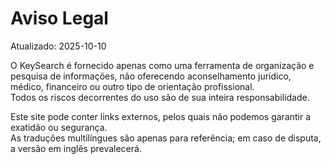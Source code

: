 # Aviso Legal
Atualizado: 2025-10-10

O KeySearch é fornecido apenas como uma ferramenta de organização e pesquisa de informações, não oferecendo aconselhamento jurídico, médico, financeiro ou outro tipo de orientação profissional.  
Todos os riscos decorrentes do uso são de sua inteira responsabilidade.  

Este site pode conter links externos, pelos quais não podemos garantir a exatidão ou segurança.  
As traduções multilíngues são apenas para referência; em caso de disputa, a versão em inglês prevalecerá.